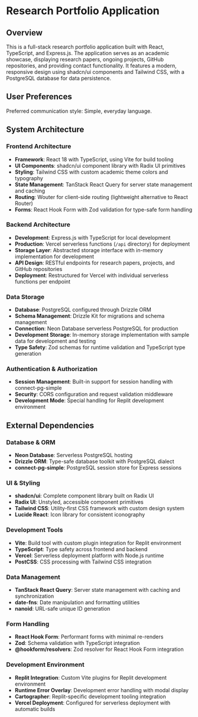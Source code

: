 # Research Portfolio Application

## Overview

This is a full-stack research portfolio application built with React, TypeScript, and Express.js. The application serves as an academic showcase, displaying research papers, ongoing projects, GitHub repositories, and providing contact functionality. It features a modern, responsive design using shadcn/ui components and Tailwind CSS, with a PostgreSQL database for data persistence.

## User Preferences

Preferred communication style: Simple, everyday language.

## System Architecture

### Frontend Architecture
- **Framework**: React 18 with TypeScript, using Vite for build tooling
- **UI Components**: shadcn/ui component library with Radix UI primitives
- **Styling**: Tailwind CSS with custom academic theme colors and typography
- **State Management**: TanStack React Query for server state management and caching
- **Routing**: Wouter for client-side routing (lightweight alternative to React Router)
- **Forms**: React Hook Form with Zod validation for type-safe form handling

### Backend Architecture
- **Development**: Express.js with TypeScript for local development
- **Production**: Vercel serverless functions (`/api` directory) for deployment
- **Storage Layer**: Abstracted storage interface with in-memory implementation for development
- **API Design**: RESTful endpoints for research papers, projects, and GitHub repositories
- **Deployment**: Restructured for Vercel with individual serverless functions per endpoint

### Data Storage
- **Database**: PostgreSQL configured through Drizzle ORM
- **Schema Management**: Drizzle Kit for migrations and schema management
- **Connection**: Neon Database serverless PostgreSQL for production
- **Development Storage**: In-memory storage implementation with sample data for development and testing
- **Type Safety**: Zod schemas for runtime validation and TypeScript type generation

### Authentication & Authorization
- **Session Management**: Built-in support for session handling with connect-pg-simple
- **Security**: CORS configuration and request validation middleware
- **Development Mode**: Special handling for Replit development environment

## External Dependencies

### Database & ORM
- **Neon Database**: Serverless PostgreSQL hosting
- **Drizzle ORM**: Type-safe database toolkit with PostgreSQL dialect
- **connect-pg-simple**: PostgreSQL session store for Express sessions

### UI & Styling
- **shadcn/ui**: Complete component library built on Radix UI
- **Radix UI**: Unstyled, accessible component primitives
- **Tailwind CSS**: Utility-first CSS framework with custom design system
- **Lucide React**: Icon library for consistent iconography

### Development Tools
- **Vite**: Build tool with custom plugin integration for Replit environment
- **TypeScript**: Type safety across frontend and backend
- **Vercel**: Serverless deployment platform with Node.js runtime
- **PostCSS**: CSS processing with Tailwind CSS integration

### Data Management
- **TanStack React Query**: Server state management with caching and synchronization
- **date-fns**: Date manipulation and formatting utilities
- **nanoid**: URL-safe unique ID generation

### Form Handling
- **React Hook Form**: Performant forms with minimal re-renders
- **Zod**: Schema validation with TypeScript integration
- **@hookform/resolvers**: Zod resolver for React Hook Form integration

### Development Environment
- **Replit Integration**: Custom Vite plugins for Replit development environment
- **Runtime Error Overlay**: Development error handling with modal display
- **Cartographer**: Replit-specific development tooling integration
- **Vercel Deployment**: Configured for serverless deployment with automatic builds